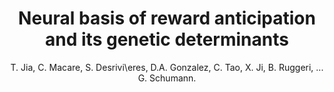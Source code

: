 ---
author: T. Jia, C. Macare, S. Desrivi\eres, D.A. Gonzalez, C. Tao, X. Ji, B. Ruggeri, ... G. Schumann.
title: Neural basis of reward anticipation and its genetic determinants
journal: Proceedings of the National Academy of Sciences of the United States of America
year: 2016
type: article
doi: 10.1073/pnas.1503252113
volume: 113
number: 14
---